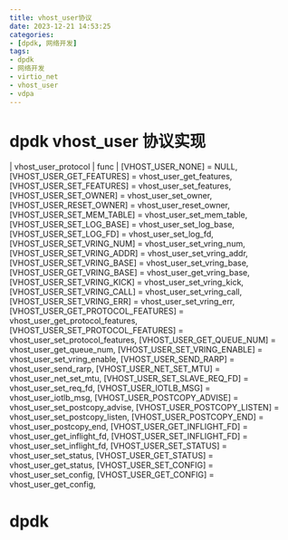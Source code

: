 ```yaml
---
title: vhost_user协议
date: 2023-12-21 14:53:25
categories:
- [dpdk, 网络开发]
tags:
- dpdk
- 网络开发
- virtio_net
- vhost_user
- vdpa
---
```


# dpdk vhost_user 协议实现
| vhost_user_protocol      | func |
	[VHOST_USER_NONE] = NULL,
	[VHOST_USER_GET_FEATURES] = vhost_user_get_features,
	[VHOST_USER_SET_FEATURES] = vhost_user_set_features,
	[VHOST_USER_SET_OWNER] = vhost_user_set_owner,
	[VHOST_USER_RESET_OWNER] = vhost_user_reset_owner,
	[VHOST_USER_SET_MEM_TABLE] = vhost_user_set_mem_table,
	[VHOST_USER_SET_LOG_BASE] = vhost_user_set_log_base,
	[VHOST_USER_SET_LOG_FD] = vhost_user_set_log_fd,
	[VHOST_USER_SET_VRING_NUM] = vhost_user_set_vring_num,
	[VHOST_USER_SET_VRING_ADDR] = vhost_user_set_vring_addr,
	[VHOST_USER_SET_VRING_BASE] = vhost_user_set_vring_base,
	[VHOST_USER_GET_VRING_BASE] = vhost_user_get_vring_base,
	[VHOST_USER_SET_VRING_KICK] = vhost_user_set_vring_kick,
	[VHOST_USER_SET_VRING_CALL] = vhost_user_set_vring_call,
	[VHOST_USER_SET_VRING_ERR] = vhost_user_set_vring_err,
	[VHOST_USER_GET_PROTOCOL_FEATURES] = vhost_user_get_protocol_features,
	[VHOST_USER_SET_PROTOCOL_FEATURES] = vhost_user_set_protocol_features,
	[VHOST_USER_GET_QUEUE_NUM] = vhost_user_get_queue_num,
	[VHOST_USER_SET_VRING_ENABLE] = vhost_user_set_vring_enable,
	[VHOST_USER_SEND_RARP] = vhost_user_send_rarp,
	[VHOST_USER_NET_SET_MTU] = vhost_user_net_set_mtu,
	[VHOST_USER_SET_SLAVE_REQ_FD] = vhost_user_set_req_fd,
	[VHOST_USER_IOTLB_MSG] = vhost_user_iotlb_msg,
	[VHOST_USER_POSTCOPY_ADVISE] = vhost_user_set_postcopy_advise,
	[VHOST_USER_POSTCOPY_LISTEN] = vhost_user_set_postcopy_listen,
	[VHOST_USER_POSTCOPY_END] = vhost_user_postcopy_end,
	[VHOST_USER_GET_INFLIGHT_FD] = vhost_user_get_inflight_fd,
	[VHOST_USER_SET_INFLIGHT_FD] = vhost_user_set_inflight_fd,
	[VHOST_USER_SET_STATUS] = vhost_user_set_status,
	[VHOST_USER_GET_STATUS] = vhost_user_get_status,
	[VHOST_USER_SET_CONFIG] = vhost_user_set_config,
	[VHOST_USER_GET_CONFIG] = vhost_user_get_config,

# dpdk